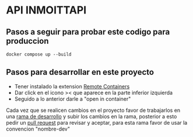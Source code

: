 # API INMOITTAPI

## Pasos a seguir para probar este codigo para produccion
`
docker compose up --build
`
## Pasos para desarrollar en este proyecto
- Tener instalado la extension [Remote Containers](https://marketplace.visualstudio.com/items?itemName=ms-vscode-remote.remote-containers)
- Dar click en el icono >< que aparece en la parte inferior izquierda
- Seguido a lo anterior darle a "open in container"

Cada vez que se realicen cambios en el proyecto favor de trabajarlos en una [rama de desarrollo](https://www.youtube.com/watch?v=q9LJIHDgJtE) y subir los cambios en la rama, posterior a esto pedir un [pull request](https://www.youtube.com/watch?v=Zqft6yNRuNs) para revisar y aceptar, para esta rama favor de usar la convencion "nombre-dev"